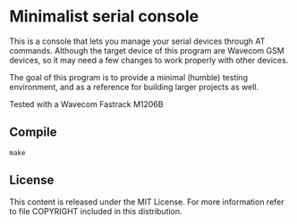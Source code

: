 Minimalist serial console
=========================
This is a console that lets you manage your serial devices through AT commands.
Although the target device of this program are Wavecom GSM devices, so it may
need a few changes to work properly with other devices.

The goal of this program is to provide a minimal (humble) testing environment, and as
a reference for building larger projects as well.

Tested with a Wavecom Fastrack M1206B

Compile
-------
    make 

License
-------
This content is released under the MIT License. For more information
refer to file COPYRIGHT included in this distribution.
